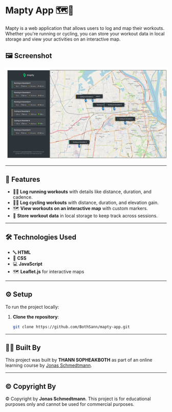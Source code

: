 # Mapty App 🗺️💪

Mapty is a web application that allows users to log and map their workouts. Whether you're running or cycling, you can store your workout data in local storage and view your activities on an interactive map.

## 🖼️ Screenshot

![Screenshot](screenshots/screenshot-1.PNG)

---

## 🚀 Features

- 🏃‍♂️ **Log running workouts** with details like distance, duration, and cadence.
- 🚴‍♀️ **Log cycling workouts** with distance, duration, and elevation gain.
- 🗺️ **View workouts on an interactive map** with custom markers.
- 💾 **Store workout data** in local storage to keep track across sessions.

---

## 🛠️ Technologies Used

- 🔤 **HTML**
- 🎨 **CSS**
- 💻 **JavaScript**
- 🗺️ **Leaflet.js** for interactive maps

---

## ⚙️ Setup

To run the project locally:

1. **Clone the repository**:
   ```bash
   git clone https://github.com/BothSann/mapty-app.git

---

## 👨‍💻 Built By

This project was built by **THANN SOPHEAKBOTH** as part of an online learning course by [Jonas Schmedtmann](https://codingheroes.io/).

---

## ©️ Copyright By

© Copyright by **Jonas Schmedtmann**. This project is for educational purposes only and cannot be used for commercial purposes.

